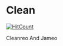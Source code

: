 # Clean

[![HitCount](http://hits.dwyl.com/anchitgupt/Clean.svg)](http://hits.dwyl.com/anchitgupt/Clean)

Cleanreo And Jameo
